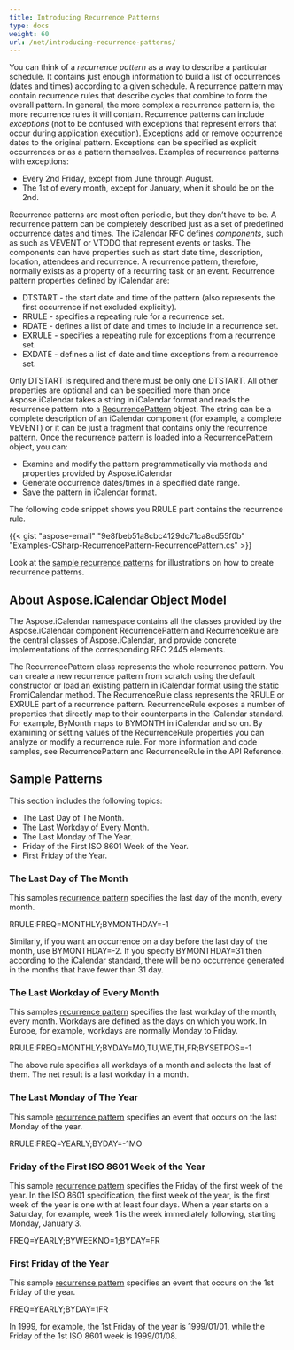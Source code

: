 ```yaml
---
title: Introducing Recurrence Patterns
type: docs
weight: 60
url: /net/introducing-recurrence-patterns/
---
```



You can think of a *recurrence pattern* as a way to describe a particular schedule. It contains just enough information to build a list of occurrences (dates and times) according to a given schedule. A recurrence pattern may contain recurrence rules that describe cycles that combine to form the overall pattern. In general, the more complex a recurrence pattern is, the more recurrence rules it will contain. Recurrence patterns can include *exceptions* (not to be confused with exceptions that represent errors that occur during application execution). Exceptions add or remove occurrence dates to the original pattern. Exceptions can be specified as explicit occurrences or as a pattern themselves. Examples of recurrence patterns with exceptions:

- Every 2nd Friday, except from June through August.
- The 1st of every month, except for January, when it should be on the 2nd.

Recurrence patterns are most often periodic, but they don’t have to be. A recurrence pattern can be completely described just as a set of predefined occurrence dates and times. The iCalendar RFC defines *components*, such as such as VEVENT or VTODO that represent events or tasks. The components can have properties such as start date time, description, location, attendees and recurrence. A recurrence pattern, therefore, normally exists as a property of a recurring task or an event. Recurrence pattern properties defined by iCalendar are:

- DTSTART - the start date and time of the pattern (also represents the first occurrence if not excluded explicitly).
- RRULE - specifies a repeating rule for a recurrence set.
- RDATE - defines a list of date and times to include in a recurrence set.
- EXRULE - specifies a repeating rule for exceptions from a recurrence set.
- EXDATE - defines a list of date and time exceptions from a recurrence set.

Only DTSTART is required and there must be only one DTSTART. All other properties are optional and can be specified more than once Aspose.iCalendar takes a string in iCalendar format and reads the recurrence pattern into a [RecurrencePattern](https://apireference.aspose.com/email/net/aspose.email.calendar.recurrences/recurrencepattern) object. The string can be a complete description of an iCalendar component (for example, a complete VEVENT) or it can be just a fragment that contains only the recurrence pattern. Once the recurrence pattern is loaded into a RecurrencePattern object, you can:

- Examine and modify the pattern programmatically via methods and properties provided by Aspose.iCalendar
- Generate occurrence dates/times in a specified date range.
- Save the pattern in iCalendar format.

The following code snippet shows you RRULE part contains the recurrence rule.



{{< gist "aspose-email" "9e8fbeb51a8cbc4129dc71ca8cd55f0b" "Examples-CSharp-RecurrencePattern-RecurrencePattern.cs" >}}



Look at the [sample recurrence patterns](#sample-patterns) for illustrations on how to create recurrence patterns.
## **About Aspose.iCalendar Object Model**
The Aspose.iCalendar namespace contains all the classes provided by the Aspose.iCalendar component RecurrencePattern and RecurrenceRule are the central classes of Aspose.iCalendar, and provide concrete implementations of the corresponding RFC 2445 elements.

The RecurrencePattern class represents the whole recurrence pattern. You can create a new recurrence pattern from scratch using the default constructor or load an existing pattern in iCalendar format using the static FromiCalendar method. The RecurrenceRule class represents the RRULE or EXRULE part of a recurrence pattern. RecurrenceRule exposes a number of properties that directly map to their counterparts in the iCalendar standard. For example, ByMonth maps to BYMONTH in iCalendar and so on. By examining or setting values of the RecurrenceRule properties you can analyze or modify a recurrence rule. For more information and code samples, see RecurrencePattern and RecurrenceRule in the API Reference.
## **Sample Patterns**
This section includes the following topics:

- The Last Day of The Month.
- The Last Workday of Every Month.
- The Last Monday of The Year.
- Friday of the First ISO 8601 Week of the Year.
- First Friday of the Year.
### **The Last Day of The Month**
This samples [recurrence pattern](/email/net/introducing-recurrence-patterns/) specifies the last day of the month, every month.

RRULE:FREQ=MONTHLY;BYMONTHDAY=-1

Similarly, if you want an occurrence on a day before the last day of the month, use BYMONTHDAY=-2. If you specify BYMONTHDAY=31 then according to the iCalendar standard, there will be no occurrence generated in the months that have fewer than 31 day.
### **The Last Workday of Every Month**
This samples [recurrence pattern](/email/net/introducing-recurrence-patterns/) specifies the last workday of the month, every month. Workdays are defined as the days on which you work. In Europe, for example, workdays are normally Monday to Friday.

RRULE:FREQ=MONTHLY;BYDAY=MO,TU,WE,TH,FR;BYSETPOS=-1

The above rule specifies all workdays of a month and selects the last of them. The net result is a last workday in a month.
### **The Last Monday of The Year**
This sample [recurrence pattern](/email/net/introducing-recurrence-patterns/) specifies an event that occurs on the last Monday of the year.

RRULE:FREQ=YEARLY;BYDAY=-1MO
### **Friday of the First ISO 8601 Week of the Year**
This sample [recurrence pattern](/email/net/introducing-recurrence-patterns/) specifies the Friday of the first week of the year. In the ISO 8601 specification, the first week of the year, is the first week of the year is one with at least four days. When a year starts on a Saturday, for example, week 1 is the week immediately following, starting Monday, January 3.

FREQ=YEARLY;BYWEEKNO=1;BYDAY=FR
### **First Friday of the Year**
This sample [recurrence pattern](/email/net/introducing-recurrence-patterns/) specifies an event that occurs on the 1st Friday of the year.

FREQ=YEARLY;BYDAY=1FR

In 1999, for example, the 1st Friday of the year is 1999/01/01, while the Friday of the 1st ISO 8601 week is 1999/01/08.
